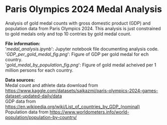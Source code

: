 # Paris Olympics 2024 Medal Analysis

Analysis of gold medal counts with gross domestic product (GDP) and population data from Paris Olympics 2024. This analysis is just constrained to gold medals only and top 10 contries by gold medal count. 

**File information:**  
'*medal_analysis.ipynb*': Jupyter notebook file documenting analysis code.   
'*GDP_per_gold_medal_fig.png*': Figure of GDP per gold medal for ech country.  
'*gold_medal_by_population_fig.png*': Figure of gold medal acheived per 1 million persons for each country.  

**Data sources:**  
Medal count and athlete data download from https://www.kaggle.com/datasets/sajkazmi/paris-olympics-2024-games-dataset-updated-daily/data  
GDP data from https://en.wikipedia.org/wiki/List_of_countries_by_GDP_(nominal)  
Population data from https://www.worldometers.info/world-population/population-by-country/  
